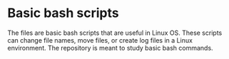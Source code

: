 # Basic bash scripts
The files are basic bash scripts that are useful in Linux OS. These scripts can change file names, move files, or create log files in a Linux environment. The repository is meant to study basic bash commands.
